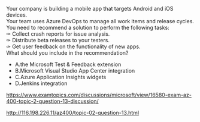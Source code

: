 Your company is building a mobile app that targets Android and iOS devices.<br/>Your team uses Azure DevOps to manage all work items and release cycles.<br/>You need to recommend a solution to perform the following tasks:<br/>✑ Collect crash reports for issue analysis.<br/>✑ Distribute beta releases to your testers.<br/>✑ Get user feedback on the functionality of new apps.<br/>What should you include in the recommendation?<br/><ul><li class="multi-choice-item correct-hidden"><span class="multi-choice-letter" data-choice-letter="A">A.</span>the Microsoft Test &amp; Feedback extension</li><li class="multi-choice-item"><span class="multi-choice-letter" data-choice-letter="B">B.</span>Microsoft Visual Studio App Center integration</li><li class="multi-choice-item"><span class="multi-choice-letter" data-choice-letter="C">C.</span>Azure Application Insights widgets</li><li class="multi-choice-item"><span class="multi-choice-letter" data-choice-letter="D">D.</span>Jenkins integration</li></ul><p><a href="https://www.examtopics.com/discussions/microsoft/view/16580-exam-az-400-topic-2-question-13-discussion/">https://www.examtopics.com/discussions/microsoft/view/16580-exam-az-400-topic-2-question-13-discussion/</a></p><p><a href="http://116.198.226.11/az400/topic-02-question-13.html">http://116.198.226.11/az400/topic-02-question-13.html</a></p><script src="https://giscus.app/client.js"                    data-repo="azsamples/az204"                    data-repo-id="R_kgDOMRXzDQ"                    data-category="General"                    data-category-id="DIC_kwDOMRXzDc4Cgi27"                    data-mapping="pathname"                    data-strict="0"                    data-reactions-enabled="0"                    data-emit-metadata="0"                    data-input-position="bottom"                    data-theme="preferred_color_scheme"                    data-lang="en"                    crossorigin="anonymous"                    async>                    </script>